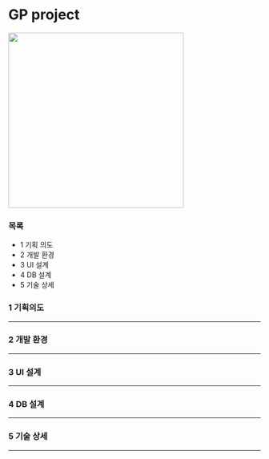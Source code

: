 # GP project
<img src="https://user-images.githubusercontent.com/77423948/105048569-113e3c00-5aaf-11eb-80f5-0d7790f43d79.png" width="350" height="350px">

### 목록
- 1 기획 의도
- 2 개발 환경
- 3 UI 설계
- 4 DB 설계
- 5 기술 상세

### 1 기획의도
---

### 2 개발 환경
---

### 3 UI 설계
---

### 4 DB 설계
---

### 5 기술 상세
---

